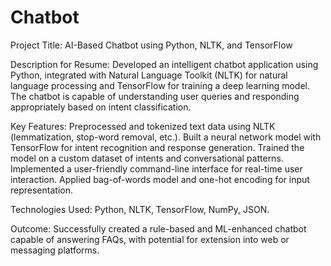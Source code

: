 # Chatbot

Project Title:
AI-Based Chatbot using Python, NLTK, and TensorFlow

Description for Resume:
Developed an intelligent chatbot application using Python, integrated with Natural Language Toolkit (NLTK) for natural language processing and TensorFlow for training a deep learning model.
The chatbot is capable of understanding user queries and responding appropriately based on intent classification.

Key Features:
Preprocessed and tokenized text data using NLTK (lemmatization, stop-word removal, etc.).
Built a neural network model with TensorFlow for intent recognition and response generation.
Trained the model on a custom dataset of intents and conversational patterns.
Implemented a user-friendly command-line interface for real-time user interaction.
Applied bag-of-words model and one-hot encoding for input representation.

Technologies Used:
Python, NLTK, TensorFlow, NumPy, JSON.

Outcome:
Successfully created a rule-based and ML-enhanced chatbot capable of answering FAQs, with potential for extension into web or messaging platforms.


